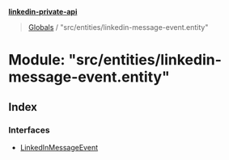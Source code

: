 **[linkedin-private-api](../README.md)**

> [Globals](../globals.md) / "src/entities/linkedin-message-event.entity"

# Module: "src/entities/linkedin-message-event.entity"

## Index

### Interfaces

* [LinkedInMessageEvent](../interfaces/_src_entities_linkedin_message_event_entity_.linkedinmessageevent.md)
